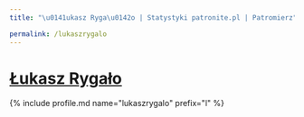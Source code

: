 ```yaml
---
title: "\u0141ukasz Ryga\u0142o | Statystyki patronite.pl | Patromierz"

permalink: /lukaszrygalo
---
```


# [Łukasz Rygało](https://patronite.pl/lukaszrygalo)

{% include profile.md name="lukaszrygalo" prefix="l" %}
